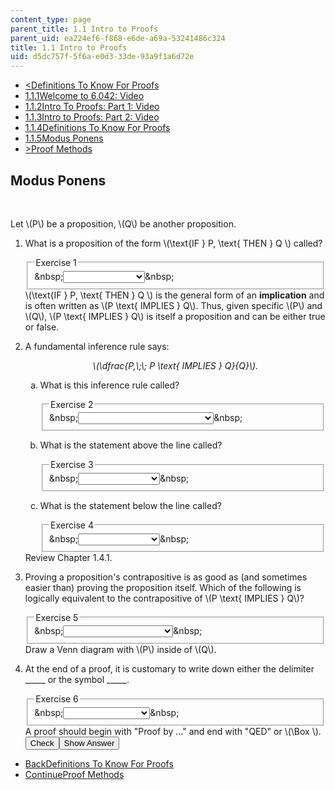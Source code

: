 ```yaml
---
content_type: page
parent_title: 1.1 Intro to Proofs
parent_uid: ea224ef6-f868-e6de-a69a-53241486c324
title: 1.1 Intro to Proofs
uid: d5dc757f-5f6a-e0d3-33de-93a9f1a6d72e
---
```

<ul class="navigation pagination"><li id="top_bck_btn"><a href="/courses/electrical-engineering-and-computer-science/6-042j-mathematics-for-computer-science-spring-2015/proofs/tp1-1/vertical-96ac16077819">&lt;<span>Definitions To Know For Proofs</span></a></li><li id="flp_btn_1"><a href="/courses/electrical-engineering-and-computer-science/6-042j-mathematics-for-computer-science-spring-2015/proofs/tp1-1">1.1.1<span>Welcome to 6.042: Video</span></a></li><li id="flp_btn_2"><a href="/courses/electrical-engineering-and-computer-science/6-042j-mathematics-for-computer-science-spring-2015/proofs/tp1-1/intro-to-proofs-part-1-video">1.1.2<span>Intro To Proofs: Part 1: Video</span></a></li><li id="flp_btn_3"><a href="/courses/electrical-engineering-and-computer-science/6-042j-mathematics-for-computer-science-spring-2015/proofs/tp1-1/intro-to-proofs-part-2-video">1.1.3<span>Intro to Proofs: Part 2: Video</span></a></li><li id="flp_btn_4"><a href="/courses/electrical-engineering-and-computer-science/6-042j-mathematics-for-computer-science-spring-2015/proofs/tp1-1/vertical-96ac16077819">1.1.4<span>Definitions To Know For Proofs</span></a></li><li id="flp_btn_5" class="button_selected"><a href="/courses/electrical-engineering-and-computer-science/6-042j-mathematics-for-computer-science-spring-2015/proofs/tp1-1/vertical-acfe05b95a4e">1.1.5<span>Modus Ponens</span></a></li><li id="top_continue_btn"><a href="/courses/electrical-engineering-and-computer-science/6-042j-mathematics-for-computer-science-spring-2015/proofs/tp1-2">&gt;<span>Proof Methods</span></a></li></ul><h2 class="subhead">Modus Ponens</h2><div class="self_assessment"><br display_name="Modus Ponens" url_name="Modus_Ponens_0" /> <p display_name="Modus Ponens" url_name="Modus_Ponens_1">Let \(P\) be a proposition, \(Q\) be another proposition.</p> <ol display_name="Modus Ponens" url_name="Modus_Ponens_2"> <li><div id="Q1_div" class="problem_question"><p>What is a proposition of the form \(\text{IF } P, \text{ THEN } Q \) called?</p><fieldset><legend class="visually-hidden">Exercise 1</legend><div class="choice"><label id="Q1_label"><span id="Q1_aria_status" tabindex="-1" class="visually-hidden">&amp;nbsp;</span><select onchange="numericTypedOrDropDownSelected(1)" id="Q1_select" class="problem_text_input"><option correct="false"></option><option correct="true">implication</option><option correct="false">, 'if and only if</option><option correct="false">conclusion</option><option correct="false">consequent</option><option correct="false">None of the above</option></select><span style="display:none;" id="Q1_ans_span" tabindex="-1">  implication</span><span id="Q1_normal_status" class="nostatus" aria-hidden="true">&amp;nbsp;</span></label></div></fieldset></div><div id="S1_div" class="problem_solution" tabindex="-1">\(\text{IF } P, \text{ THEN } Q \) is the general form of an <b>implication</b> and is often written as \(P \text{ IMPLIES } Q\).  Thus, given specific \(P\) and \(Q\), \(P \text{ IMPLIES } Q\) is itself a proposition and can be either true or false.</div></li> <li><p>A fundamental inference rule says:</p> <center> <i> \(\dfrac{P,\;\; P \text{ IMPLIES } Q}{Q}\).</i> </center> <ol type="a"> <li type="a"><div id="Q2_div" class="problem_question"><p>What is this inference rule called?</p><fieldset><legend class="visually-hidden">Exercise 2</legend><div class="choice"><label id="Q2_label"><span id="Q2_aria_status" tabindex="-1" class="visually-hidden">&amp;nbsp;</span><select onchange="numericTypedOrDropDownSelected(2)" id="Q2_select" class="problem_text_input"><option correct="false"></option><option correct="false">The Fundamental Inference Rule</option><option correct="true">Modus Ponens</option><option correct="false">The Fundamental Rule of Logic</option><option correct="false">None of the above</option></select><span style="display:none;" id="Q2_ans_span" tabindex="-1">  Modus Ponens</span><span id="Q2_normal_status" class="nostatus" aria-hidden="true">&amp;nbsp;</span></label></div></fieldset></div></li> <li type="a"><div id="Q3_div" class="problem_question"><p>What is the statement above the line called?</p><fieldset><legend class="visually-hidden">Exercise 3</legend><div class="choice"><label id="Q3_label"><span id="Q3_aria_status" tabindex="-1" class="visually-hidden">&amp;nbsp;</span><select onchange="numericTypedOrDropDownSelected(3)" id="Q3_select" class="problem_text_input"><option correct="false"></option><option correct="false">numerator</option><option correct="true">antecedent</option><option correct="false">all of the above</option><option correct="false">None of the above</option></select><span style="display:none;" id="Q3_ans_span" tabindex="-1">  antecedent</span><span id="Q3_normal_status" class="nostatus" aria-hidden="true">&amp;nbsp;</span></label></div></fieldset></div></li> <li type="a"><div id="Q4_div" class="problem_question"><p>What is the statement below the line called?</p><fieldset><legend class="visually-hidden">Exercise 4</legend><div class="choice"><label id="Q4_label"><span id="Q4_aria_status" tabindex="-1" class="visually-hidden">&amp;nbsp;</span><select onchange="numericTypedOrDropDownSelected(4)" id="Q4_select" class="problem_text_input"><option correct="false"></option><option correct="false">conclusion</option><option correct="false">consequent</option><option correct="true">all of the above</option><option correct="false">None of the above</option></select><span style="display:none;" id="Q4_ans_span" tabindex="-1">  all of the above</span><span id="Q4_normal_status" class="nostatus" aria-hidden="true">&amp;nbsp;</span></label></div></fieldset></div></li> </ol> <div id="S2_div" class="problem_solution" tabindex="-1">Review Chapter 1.4.1.</div></li> <li><div id="Q5_div" class="problem_question"><p>Proving a proposition's contrapositive is as good as (and sometimes easier than) proving the proposition itself.  Which of the following is logically equivalent to the contrapositive of \(P \text{ IMPLIES } Q\)?</p><fieldset><legend class="visually-hidden">Exercise 5</legend><div class="choice"><label id="Q5_label"><span id="Q5_aria_status" tabindex="-1" class="visually-hidden">&amp;nbsp;</span><select onchange="numericTypedOrDropDownSelected(5)" id="Q5_select" class="problem_text_input"><option correct="false"></option><option correct="false">NOT(P IMPLIES Q)</option><option correct="false">NOT(P) IMPLIES NOT(Q)</option><option correct="true">NOT(Q) IMPLIES NOT(P)</option><option correct="false">None of the above</option></select><span style="display:none;" id="Q5_ans_span" tabindex="-1">  NOT(Q) IMPLIES NOT(P)</span><span id="Q5_normal_status" class="nostatus" aria-hidden="true">&amp;nbsp;</span></label></div></fieldset></div><div id="S3_div" class="problem_solution" tabindex="-1">Draw a Venn diagram with \(P\) inside of \(Q\).</div></li> <li><div id="Q6_div" class="problem_question"><p>At the end of a proof, it is customary to write down either the delimiter _____ or the symbol _____.</p><fieldset><legend class="visually-hidden">Exercise 6</legend><div class="choice"><label id="Q6_label"><span id="Q6_aria_status" tabindex="-1" class="visually-hidden">&amp;nbsp;</span><select onchange="numericTypedOrDropDownSelected(6)" id="Q6_select" class="problem_text_input"><option correct="false"></option><option correct="false">Done, \(\Diamond \)</option><option correct="false">QED, \(\Diamond \)</option><option correct="false">END, \(\Box \)</option><option correct="true">QED, \(\Box \)</option></select><span style="display:none;" id="Q6_ans_span" tabindex="-1">  QED, \(\Box \)</span><span id="Q6_normal_status" class="nostatus" aria-hidden="true">&amp;nbsp;</span></label></div></fieldset></div><div id="S4_div" class="problem_solution" tabindex="-1">A proof should begin with &quot;Proof by ...&quot; and end with &quot;QED&quot; or \(\Box \).</div><div class="action"><button id="Q1_button" onclick="checkAnswer({1: 'optionresponse', 2: 'optionresponse', 3: 'optionresponse', 4: 'optionresponse', 5: 'optionresponse', 6: 'optionresponse'})" class="problem_mo_button">Check</button><button id="Q1_button_show" onclick="showHideSolution({1: 'optionresponse', 2: 'optionresponse', 3: 'optionresponse', 4: 'optionresponse', 5: 'optionresponse', 6: 'optionresponse'}, 1, [1, 2, 3, 4])" class="problem_mo_button">Show Answer</button></div></li> </ol></div><ul class="navigation progress"><li id="bck_btn"><a href="/courses/electrical-engineering-and-computer-science/6-042j-mathematics-for-computer-science-spring-2015/proofs/tp1-1/vertical-96ac16077819">Back<span>Definitions To Know For Proofs</span></a></li><li id="continue_btn"><a href="/courses/electrical-engineering-and-computer-science/6-042j-mathematics-for-computer-science-spring-2015/proofs/tp1-2">Continue<span>Proof Methods</span></a></li></ul>